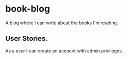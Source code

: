 # book-blog

A blog where I can write about the books I'm reading.

## User Stories.

As a user I can create an account with admin privileges.
